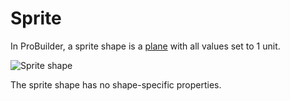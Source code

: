 # Sprite

In ProBuilder, a sprite shape is a [plane](Plane.md) with all values set to 1 unit. 

![Sprite shape](images/shape-tool_sprite.png)

The sprite shape has no shape-specific properties.
